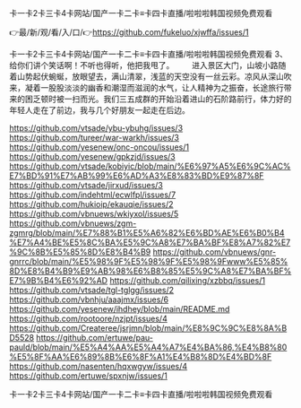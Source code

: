 卡一卡2卡三卡4卡网站/国产一卡二卡≡卡四卡直播/啦啦啦韩国视频免费观看

👉最/新/观/看/入/口/👉https://github.com/fukeluo/xjwffa/issues/1

卡一卡2卡三卡4卡网站/国产一卡二卡≡卡四卡直播/啦啦啦韩国视频免费观看	3、给你们讲个笑话啊！不听也得听，他把我甩了。
　　进入景区大门，山坡小路随着山势起伏蜿蜒，放眼望去，满山清翠，浅蓝的天空没有一丝云彩。凉风从深山吹来，凝着一股股淡淡的幽香和潮湿而滋润的水气，让人精神为之振奋，长途旅行带来的困乏顿时被一扫而光。我们三五成群的开始沿着进山的石阶路前行，体力好的年轻人走在了前边，我与几个好朋友一起走在后边。


https://github.com/vtsade/ybu-ybuhg/issues/3
https://github.com/tureer/war-warkh/issues/3
https://github.com/yesenew/onc-oncou/issues/1
https://github.com/yesenew/gpkzjd/issues/3
https://github.com/vtsade/kobiyic/blob/main/%E6%97%A5%E6%9C%AC%E7%BD%91%E7%AB%99%E6%AD%A3%E8%83%BD%E9%87%8F
https://github.com/vtsade/jirxud/issues/3
https://github.com/indehtml/ecwlfpl/issues/7
https://github.com/hukioip/ekauqie/issues/2
https://github.com/vbnuews/wkiyxol/issues/5
https://github.com/vbnuews/zgm-zgmrg/blob/main/%E7%88%B1%E5%A6%82%E6%BD%AE%E6%B0%B4%E7%A4%BE%E5%8C%BA%E5%9C%A8%E7%BA%BF%E8%A7%82%E7%9C%8B%E5%85%8D%E8%B4%B9
https://github.com/vbnuews/gnr-gnrrc/blob/main/%E5%98%9F%E5%98%9F%E5%98%9Fwww%E5%85%8D%E8%B4%B9%E9%AB%98%E6%B8%85%E5%9C%A8%E7%BA%BF%E7%9B%B4%E6%92%AD
https://github.com/qilixing/xzbbq/issues/1
https://github.com/vtsade/tgl-tglgg/issues/2
https://github.com/vbnhju/aaajmx/issues/6
https://github.com/yesenew/ihdhey/blob/main/README.md
https://github.com/rootoore/nzjpt/issues/4
https://github.com/Createree/jsrjmn/blob/main/%E8%9C%9C%E8%8A%BD5528
https://github.com/ertuwe/pau-pauld/blob/main/%E5%A4%AA%E5%A4%A7%E4%BA%86,%E4%B8%80%E5%8F%AA%E6%89%8B%E6%8F%A1%E4%B8%8D%E4%BD%8F
https://github.com/nasenten/hqxwgyw/issues/4
https://github.com/ertuwe/spxnjw/issues/1

卡一卡2卡三卡4卡网站/国产一卡二卡≡卡四卡直播/啦啦啦韩国视频免费观看
